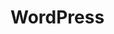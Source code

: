 # WordPress
<div class="fb-like" data-href="<?php echo home_url()?>" data-colorscheme="dark" data-layout="standard" data-action="like" data-size="small" data-show-faces="true" data-share="true"></div>
<div class="fb-comments" data-href="<?php echo get_the_permalink($post)?>" data-numposts="10" data-width="100%"></div>
